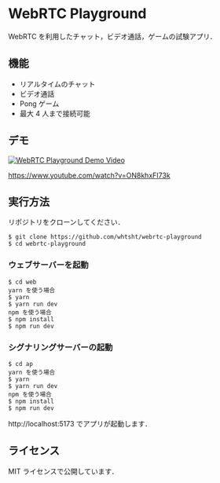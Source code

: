 # WebRTC Playground

WebRTC を利用したチャット，ビデオ通話，ゲームの試験アプリ．

## 機能

- リアルタイムのチャット
- ビデオ通話
- Pong ゲーム
- 最大 4 人まで接続可能

## デモ

[![WebRTC Playground Demo Video](https://img.youtube.com/vi/ON8khxFI73k/0.jpg)](https://www.youtube.com/watch?v=ON8khxFI73k)

https://www.youtube.com/watch?v=ON8khxFI73k

## 実行方法

リポジトリをクローンしてください．

```
$ git clone https://github.com/whtsht/webrtc-playground
$ cd webrtc-playground
```

### ウェブサーバーを起動

```
$ cd web
yarn を使う場合
$ yarn
$ yarn run dev
npm を使う場合
$ npm install
$ npm run dev
```

### シグナリングサーバーの起動

```
$ cd ap
yarn を使う場合
$ yarn
$ yarn run dev
npm を使う場合
$ npm install
$ npm run dev
```

http://localhost:5173 でアプリが起動します．

## ライセンス

MIT ライセンスで公開しています．
